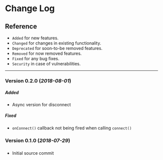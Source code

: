 Change Log
==========
Reference
------
-   `Added`  for new features.
-   `Changed`  for changes in existing functionality.
-   `Deprecated`  for soon-to-be removed features.
-   `Removed`  for now removed features.
-   `Fixed`  for any bug fixes.
-   `Security`  in case of vulnerabilities.
------ 
### Version 0.2.0 (_2018-08-01_)
##### Added
- Async version for disconnect
##### Fixed
- `onConnect()` callback not being fired when calling `connect()`
### Version 0.1.0 (_2018-07-29_)
##### 
- Initial source commit